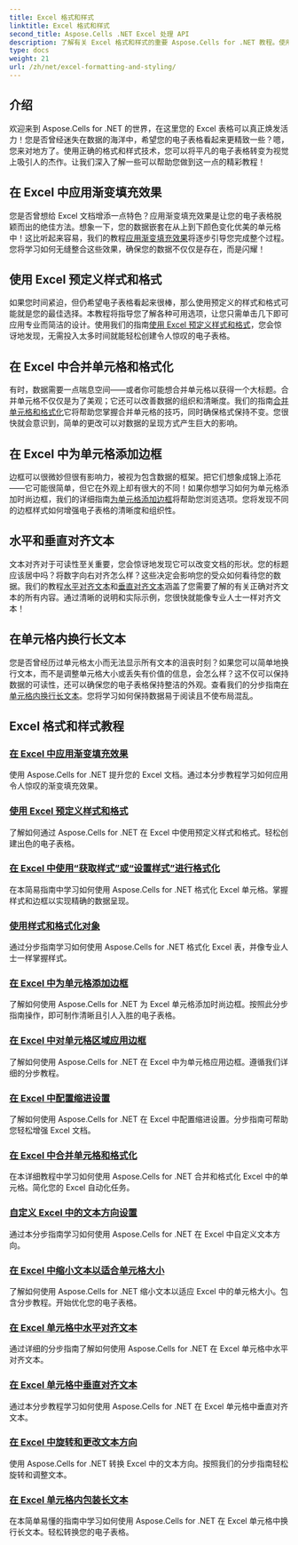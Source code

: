 ```yaml
---
title: Excel 格式和样式
linktitle: Excel 格式和样式
second_title: Aspose.Cells .NET Excel 处理 API
description: 了解有关 Excel 格式和样式的重要 Aspose.Cells for .NET 教程。使用实用的分步指南提升您的电子表格。
type: docs
weight: 21
url: /zh/net/excel-formatting-and-styling/
---
```

## 介绍

欢迎来到 Aspose.Cells for .NET 的世界，在这里您的 Excel 表格可以真正焕发活力！您是否曾经迷失在数据的海洋中，希望您的电子表格看起来更精致一些？嗯，您来对地方了。使用正确的格式和样式技术，您可以将平凡的电子表格转变为视觉上吸引人的杰作。让我们深入了解一些可以帮助您做到这一点的精彩教程！

## 在 Excel 中应用渐变填充效果

您是否曾想给 Excel 文档增添一点特色？应用渐变填充效果是让您的电子表格脱颖而出的绝佳方法。想象一下，您的数据嵌套在从上到下颜色变化优美的单元格中！这比听起来容易，我们的教程[应用渐变填充效果](./applying-gradient-fill-effects/)将逐步引导您完成整个过程。您将学习如何无缝整合这些效果，确保您的数据不仅仅是存在，而是闪耀！

## 使用 Excel 预定义样式和格式

如果您时间紧迫，但仍希望电子表格看起来很棒，那么使用预定义的样式和格式可能就是您的最佳选择。本教程将指导您了解各种可用选项，让您只需单击几下即可应用专业而简洁的设计。使用我们的指南[使用 Excel 预定义样式和格式](./using-excel-predefined-styles-and-formatting/)，您会惊讶地发现，无需投入太多时间就能轻松创建令人惊叹的电子表格。

## 在 Excel 中合并单元格和格式化

有时，数据需要一点喘息空间——或者你可能想合并单元格以获得一个大标题。合并单元格不仅仅是为了美观；它还可以改善数据的组织和清晰度。我们的指南[合并单元格和格式化](./merging-cells-and-formatting/)它将帮助您掌握合并单元格的技巧，同时确保格式保持不变。您很快就会意识到，简单的更改可以对数据的呈现方式产生巨大的影响。 

## 在 Excel 中为单元格添加边框

边框可以很微妙但很有影响力，被视为包含数据的框架。把它们想象成锦上添花——它可能很简单，但它在外观上却有很大的不同！如果你想学习如何为单元格添加时尚边框，我们的详细指南[为单元格添加边框](./adding-borders-to-cells/)将帮助您浏览选项。您将发现不同的边框样式如何增强电子表格的清晰度和组织性。

## 水平和垂直对齐文本

文本对齐对于可读性至关重要，您会惊讶地发现它可以改变文档的形状。您的标题应该居中吗？将数字向右对齐怎么样？这些决定会影响您的受众如何看待您的数据。我们的教程[水平对齐文本](./aligning-text-horizontally/)和[垂直对齐文本](./aligning-text-vertically/)涵盖了您需要了解的有关正确对齐文本的所有内容。通过清晰的说明和实际示例，您很快就能像专业人士一样对齐文本！

## 在单元格内换行长文本

您是否曾经历过单元格太小而无法显示所有文本的沮丧时刻？如果您可以简单地换行文本，而不是调整单元格大小或丢失有价值的信息，会怎么样？这不仅可以保持数据的可读性，还可以确保您的电子表格保持整洁的外观。查看我们的分步指南[在单元格内换行长文本](./wrapping-long-text-within-cells/)。您将学习如何保持数据易于阅读且不使布局混乱。

## Excel 格式和样式教程
### [在 Excel 中应用渐变填充效果](./applying-gradient-fill-effects/)
使用 Aspose.Cells for .NET 提升您的 Excel 文档。通过本分步教程学习如何应用令人惊叹的渐变填充效果。
### [使用 Excel 预定义样式和格式](./using-excel-predefined-styles-and-formatting/)
了解如何通过 Aspose.Cells for .NET 在 Excel 中使用预定义样式和格式。轻松创建出色的电子表格。
### [在 Excel 中使用“获取样式”或“设置样式”进行格式化](./formatting-with-get-style-or-set-style/)
在本简易指南中学习如何使用 Aspose.Cells for .NET 格式化 Excel 单元格。掌握样式和边框以实现精确的数据呈现。
### [使用样式和格式化对象](./working-with-styles-and-formatting-objects/)
通过分步指南学习如何使用 Aspose.Cells for .NET 格式化 Excel 表，并像专业人士一样掌握样式。
### [在 Excel 中为单元格添加边框](./adding-borders-to-cells/)
了解如何使用 Aspose.Cells for .NET 为 Excel 单元格添加时尚边框。按照此分步指南操作，即可制作清晰且引人入胜的电子表格。
### [在 Excel 中对单元格区域应用边框](./applying-borders-to-range-of-cells/)
了解如何使用 Aspose.Cells for .NET 在 Excel 中为单元格应用边框。遵循我们详细的分步教程。
### [在 Excel 中配置缩进设置](./configuring-indentation-settings/)
了解如何使用 Aspose.Cells for .NET 在 Excel 中配置缩进设置。分步指南可帮助您轻松增强 Excel 文档。
### [在 Excel 中合并单元格和格式化](./merging-cells-and-formatting/)
在本详细教程中学习如何使用 Aspose.Cells for .NET 合并和格式化 Excel 中的单元格。简化您的 Excel 自动化任务。
### [自定义 Excel 中的文本方向设置](./customizing-orientation-settings-for-text/)
通过本分步指南学习如何使用 Aspose.Cells for .NET 在 Excel 中自定义文本方向。
### [在 Excel 中缩小文本以适合单元格大小](./shrinking-text-to-fit-cell-size/)
了解如何使用 Aspose.Cells for .NET 缩小文本以适应 Excel 中的单元格大小。包含分步教程。开始优化您的电子表格。
### [在 Excel 单元格中水平对齐文本](./aligning-text-horizontally/)
通过详细的分步指南了解如何使用 Aspose.Cells for .NET 在 Excel 单元格中水平对齐文本。
### [在 Excel 单元格中垂直对齐文本](./aligning-text-vertically/)
通过本分步教程学习如何使用 Aspose.Cells for .NET 在 Excel 单元格中垂直对齐文本。
### [在 Excel 中旋转和更改文本方向](./rotating-and-changing-text-direction/)
使用 Aspose.Cells for .NET 转换 Excel 中的文本方向。按照我们的分步指南轻松旋转和调整文本。
### [在 Excel 单元格内包装长文本](./wrapping-long-text-within-cells/)
在本简单易懂的指南中学习如何使用 Aspose.Cells for .NET 在 Excel 单元格中换行长文本。轻松转换您的电子表格。